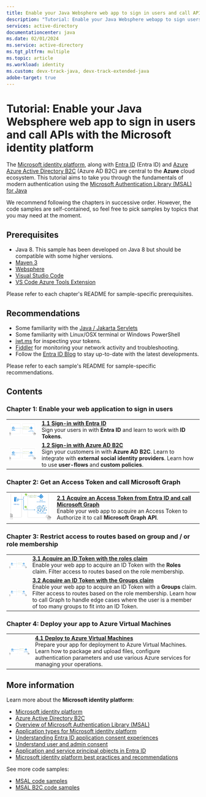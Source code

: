 ```yaml
---
title: Enable your Java Websphere web app to sign in users and call APIs with the Microsoft identity platform
description: "Tutorial: Enable your Java Websphere webapp to sign users in, protect endpoints, call APIs with the Microsoft identity platform"
services: active-directory
documentationcenter: java
ms.date: 02/01/2024
ms.service: active-directory
ms.tgt_pltfrm: multiple
ms.topic: article
ms.workload: identity
ms.custom: devx-track-java, devx-track-extended-java
adobe-target: true
---
```


# Tutorial: Enable your Java Websphere web app to sign in users and call APIs with the Microsoft identity platform

The [Microsoft identity platform](https://learn.microsoft.com/entra/identity-platform/v2-overview), along with [Entra ID](https://learn.microsoft.com/entra/fundamentals/whatis) (Entra ID) and [Azure Azure Active Directory B2C](https://docs.microsoft.com/azure/active-directory-b2c/overview) (Azure AD B2C) are central to the **Azure** cloud ecosystem. This tutorial aims to take you through the fundamentals of modern authentication using the [Microsoft Authentication Library (MSAL) for Java](https://github.com/AzureAD/microsoft-authentication-library-for-java)

We recommend following the chapters in successive order. However, the code samples are self-contained, so feel free to pick samples by topics that you may need at the moment.


## Prerequisites

- Java 8. This sample has been developed on Java 8 but should be compatible with some higher versions.
- [Maven 3](https://maven.apache.org/download.cgi)
- [Websphere](https://www.ibm.com/support/pages/v905-download-websphere-application-server-version-905-passport-advantage-online)
- [Visual Studio Code](https://code.visualstudio.com/download)
- [VS Code Azure Tools Extension](https://marketplace.visualstudio.com/items?itemName=ms-vscode.vscode-node-azure-pack)

Please refer to each chapter's README for sample-specific prerequisites.

## Recommendations

- Some familiarity with the [Java / Jakarta Servlets](https://projects.eclipse.org/projects/ee4j.servlet)
- Some familiarity with Linux/OSX terminal or Windows PowerShell
- [jwt.ms](https://jwt.ms) for inspecting your tokens.
- [Fiddler](https://www.telerik.com/fiddler) for monitoring your network activity and troubleshooting.
- Follow the [Entra ID Blog](https://techcommunity.microsoft.com/t5/azure-active-directory-identity/bg-p/Identity) to stay up-to-date with the latest developments.

Please refer to each sample's README for sample-specific recommendations.

## Contents

### Chapter 1: Enable your web application to sign in users

|               |               |
|---------------|---------------|
| <img src="media/sign-in.png" width="200"> | [**1.1 Sign-in with Entra ID**](./enable-java-websphere-webapp-authentication-entra-id.md) </br> Sign your users in with **Entra ID** and learn to work with **ID Tokens**.  |
| <img src="media/sign-in.png" width="200"> | [**1.2 Sign-in with Azure AD B2C**](./enable-java-websphere-webapp-authentication-azure-ad-b2c.md) </br> Sign your customers in with **Azure AD B2C**. Learn to integrate with **external social identity providers**. Learn how to use **user-flows** and **custom policies**. |

### Chapter 2: Get an Access Token and call Microsoft Graph

|                |               |
|----------------|---------------|
| <img src="media/topology.png" width="200"> | [**2.1 Acquire an Access Token from Entra ID and call Microsoft Graph**](./2enable-java-websphere-webapp-authorization-entra-id.md) </br> Enable your web app to acquire an Access Token to Authorize it to call **Microsoft Graph API**. |


### Chapter 3: Restrict access to routes based on group and / or role membership

|                |               |
|----------------|---------------|
| <img src="media/sign-in.png" width="200"> | [**3.1 Acquire an ID Token with the roles claim**](./enable-java-websphere-webapp-authorization-role-entra-id.md) </br> Enable your web app to acquire an ID Token with the **Roles** claim. Filter access to routes based on the role membership. |
| <img src="media/sign-in.png" width="200"> | [**3.2 Acquire an ID Token with the Groups claim**](./enable-java-websphere-webapp-authorization-group-entra-id.md) </br> Enable your web app to acquire an ID Token with a **Groups** claim. Filter access to routes based on the role membership. Learn how to call Graph to handle edge cases where the user is a member of too many groups to fit into an ID Token. |

### Chapter 4: Deploy your app to Azure Virtual Machines

|                 |               |
|-----------------|---------------|
| <img src="media/sign-in.png" width="200"> | [**4.1 Deploy to Azure Virtual Machines**](https://learn.microsoft.com/azure/developer/java/migration/migrate-websphere-to-azure-vm-manually?tabs=in-bash%2Cwas-nd-v9) </br> Prepare your app for deployment to Azure Virtual Machines. Learn how to package and upload files, configure authentication parameters and use various Azure services for managing your operations. |



## More information

Learn more about the **Microsoft identity platform**:

- [Microsoft identity platform](https://learn.microsoft.com/entra/identity-platform/)
- [Azure Active Directory B2C](https://docs.microsoft.com/azure/active-directory-b2c/)
- [Overview of Microsoft Authentication Library (MSAL)](https://learn.microsoft.com/entra/identity-platform/msal-overview)
- [Application types for Microsoft identity platform](https://learn.microsoft.com/entra/identity-platform/v2-app-types)
- [Understanding Entra ID application consent experiences](https://learn.microsoft.com/entra/identity-platform/application-consent-experience)
- [Understand user and admin consent](https://learn.microsoft.com/entra/identity-platform/howto-convert-app-to-be-multi-tenant#understand-user-and-admin-consent-and-make-appropriate-code-changes)
- [Application and service principal objects in Entra ID](https://learn.microsoft.com/entra/identity-platform/app-objects-and-service-principals)
- [Microsoft identity platform best practices and recommendations](https://learn.microsoft.com/entra/identity-platform/identity-platform-integration-checklist)

See more code samples:

- [MSAL code samples](https://learn.microsoft.com/entra/identity-platform/sample-v2-code?tabs=framework#java)
- [MSAL B2C code samples](https://docs.microsoft.com/azure/active-directory-b2c/code-samples)

